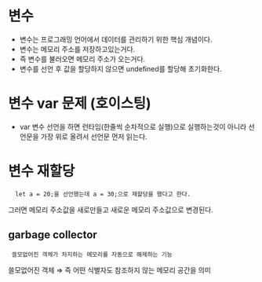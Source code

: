 # 변수

-   변수는 프로그래밍 언어에서 데이터를 관리하기 위한 핵심 개념이다.
-   변수는 메모리 주소를 저장하고있는거다.
-   즉 변수를 불러오면 메모리 주소가 오는거다.
-   변수를 선언 후 값을 할당하지 않으면 undefined를 할당해 초기화한다.

# 변수 var 문제 (호이스팅)

-   var 변수 선언을 하면 런타임(한줄씩 순차적으로 실행)으로 실행하는것이 아니라
    선언문을 가장 위로 올려서 선언문 먼저 읽는다.

# 변수 재할당

      let a = 20;을 선언했는데 a = 30;으로 재할당을 했다고 한다.

그러면 메모리 주소값을 새로만들고 새로운 메모리 주소값으로 변경된다.

## garbage collector

     쓸모없어진 객체가 차지하는 메모리를 자동으로 해제하는 기능

쓸모없어진 객체 ⇒ 즉 어떤 식별자도 참조하지 않는 메모리 공간을 의미
